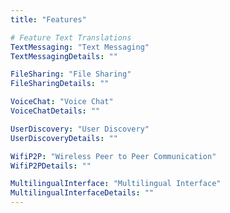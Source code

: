 ```yaml
---
title: "Features"

# Feature Text Translations
TextMessaging: "Text Messaging"
TextMessagingDetails: ""

FileSharing: "File Sharing"
FileSharingDetails: ""

VoiceChat: "Voice Chat"
VoiceChatDetails: ""

UserDiscovery: "User Discovery"
UserDiscoveryDetails: ""

WifiP2P: "Wireless Peer to Peer Communication"
WifiP2PDetails: ""

MultilingualInterface: "Multilingual Interface"
MultilingualInterfaceDetails: ""
---
```


